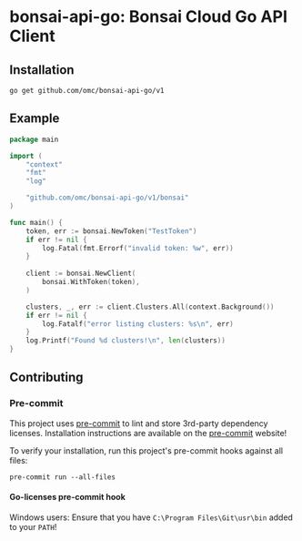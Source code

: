 # bonsai-api-go: Bonsai Cloud Go API Client

## Installation

```shell
go get github.com/omc/bonsai-api-go/v1
```

## Example

```go
package main

import (
	"context"
	"fmt"
	"log"

	"github.com/omc/bonsai-api-go/v1/bonsai"
)

func main() {
	token, err := bonsai.NewToken("TestToken")
	if err != nil {
		log.Fatal(fmt.Errorf("invalid token: %w", err))
	}
	
	client := bonsai.NewClient(
		bonsai.WithToken(token),
	)

	clusters, _, err := client.Clusters.All(context.Background())
	if err != nil {
		log.Fatalf("error listing clusters: %s\n", err)
	}
	log.Printf("Found %d clusters!\n", len(clusters))
}
```

## Contributing

### Pre-commit

This project uses [pre-commit](https://pre-commit.com/) to lint and store 3rd-party dependency licenses.
Installation instructions are available on the [pre-commit](https://pre-commit.com/) website!

To verify your installation, run this project's pre-commit hooks against all files:

```shell
pre-commit run --all-files
```

#### Go-licenses pre-commit hook

Windows users: Ensure that you have `C:\Program Files\Git\usr\bin` added
to your `PATH`!